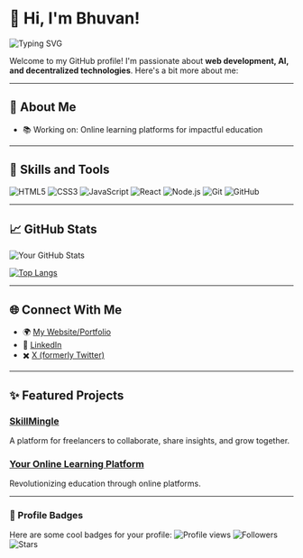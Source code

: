 # 👋 Hi, I'm Bhuvan!

![Typing SVG](https://readme-typing-svg.herokuapp.com?font=Fira+Code&size=24&pause=1000&color=F75C7E&center=true&vCenter=true&width=435&lines=Welcome+to+my+GitHub!;I+am+a+Web+Developer;AI+Enthusiast+%26+Blockchain+Explorer!;Let's+collaborate+and+create+impact!)

Welcome to my GitHub profile! I'm passionate about **web development, AI, and decentralized technologies**. Here's a bit more about me:

---

## 🌟 About Me
- 📚 Working on: Online learning platforms for impactful education

---

## 🚀 Skills and Tools
![HTML5](https://img.shields.io/badge/-HTML5-E34F26?style=flat-square&logo=html5&logoColor=white)
![CSS3](https://img.shields.io/badge/-CSS3-1572B6?style=flat-square&logo=css3)
![JavaScript](https://img.shields.io/badge/-JavaScript-F7DF1E?style=flat-square&logo=javascript&logoColor=black)
![React](https://img.shields.io/badge/-React-61DAFB?style=flat-square&logo=react&logoColor=black)
![Node.js](https://img.shields.io/badge/-Node.js-339933?style=flat-square&logo=node.js&logoColor=white)
![Git](https://img.shields.io/badge/-Git-F05032?style=flat-square&logo=git&logoColor=white)
![GitHub](https://img.shields.io/badge/-GitHub-181717?style=flat-square&logo=github)

---

## 📈 GitHub Stats
![Your GitHub Stats](https://github-readme-stats.vercel.app/api?username=Bhuvan210&show_icons=true&theme=radical)

[![Top Langs](https://github-readme-stats.vercel.app/api/top-langs/?username=Bhuvan210&layout=compact&theme=radical)](https://github.com/Bhuvan210)

---

## 🌐 Connect With Me
- 🌍 [My Website/Portfolio](#)
- 💼 [LinkedIn]([https://www.linkedin.com/in/your-profile](https://www.linkedin.com/in/bhuvan-sriram-chinnapangu-480bbb256))
- ✖️ [X (formerly Twitter)](https://x.com/Bhuvan_sriram9)

---

## ✨ Featured Projects
### [SkillMingle](https://github.com/Bhuvan210/SkillMingle)
A platform for freelancers to collaborate, share insights, and grow together.

### [Your Online Learning Platform](https://github.com/Bhuvan210/YourLearningPlatform)
Revolutionizing education through online platforms.

---

### 🎨 Profile Badges
Here are some cool badges for your profile:
![Profile views](https://komarev.com/ghpvc/?username=Bhuvan210&color=blue)
![Followers](https://img.shields.io/github/followers/Bhuvan210?style=social)
![Stars](https://img.shields.io/github/stars/Bhuvan210?style=social)
